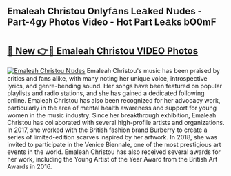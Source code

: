 ## Emaleah Christou Onlyf𝚊ns Le𝚊ked N𝚞des - Part-4gy Photos Video - Hot Part Le𝚊ks bO0mF

# <h2><a href="http://ab78845.deff.icu/?id=Emaleah+Christou">🔗 New 👉🔴 Emaleah Christou VIDEO Photos</a></h2>

[![Emaleah Christou N𝚞des](https://i.imgur.com/rIISA9y.gif)](http://ab78845.deff.icu/?id=Emaleah+Christou)
Emaleah Christou's music has been praised by critics and fans alike, with many noting her unique voice, introspective lyrics, and genre-bending sound. Her songs have been featured on popular playlists and radio stations, and she has gained a dedicated following online. Emaleah Christou has also been recognized for her advocacy work, particularly in the area of mental health awareness and support for young women in the music industry. Since her breakthrough exhibition, Emaleah Christou has collaborated with several high-profile artists and organizations. In 2017, she worked with the British fashion brand Burberry to create a series of limited-edition scarves inspired by her artwork. In 2018, she was invited to participate in the Venice Biennale, one of the most prestigious art events in the world. Emaleah Christou has also received several awards for her work, including the Young Artist of the Year Award from the British Art Awards in 2016.
